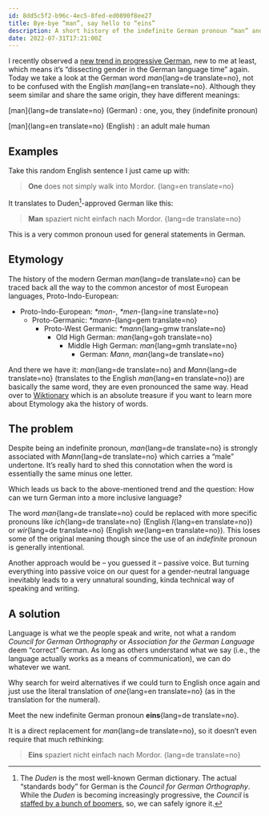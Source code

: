 ```yaml
---
id: 8dd5c5f2-b96c-4ec5-8fed-ed0890f8ee27
title: Bye-bye “man”, say hello to “eins”
description: A short history of the indefinite German pronoun “man” and a suggestion for how we can replace it.
date: 2022-07-31T17:21:00Z
---
```


I recently observed a [new trend in progressive German](https://twitter.com/mvsde/status/1551278470017204227), new to me at least, which means it’s “dissecting gender in the German language time” again. Today we take a look at the German word _man_{lang=de translate=no}, not to be confused with the English _man_{lang=en translate=no}. Although they seem similar and share the same origin, they have different meanings:

[man]{lang=de translate=no} (German)
: one, you, they (indefinite pronoun)

[man]{lang=en translate=no} (English)
: an adult male human

## Examples

Take this random English sentence I just came up with:

> **One** does not simply walk into Mordor.
{lang=en translate=no}

It translates to Duden[^1]-approved German like this:

> **Man** spaziert nicht einfach nach Mordor.
{lang=de translate=no}

This is a very common pronoun used for general statements in German.

## Etymology

The history of the modern German _man_{lang=de translate=no} can be traced back all the way to the common ancestor of most European languages, Proto-Indo-European:

* Proto-Indo-European: _*mon-_, _*men-_{lang=ine translate=no}
  * Proto-Germanic: _*mann-_{lang=gem translate=no}
    * Proto-West Germanic: _*mann_{lang=gmw translate=no}
      * Old High German: _man_{lang=goh translate=no}
        * Middle High German: _man_{lang=gmh translate=no}
          * German: _Mann_, _man_{lang=de translate=no}

And there we have it: _man_{lang=de translate=no} and _Mann_{lang=de translate=no} (translates to the English _man_{lang=en translate=no}) are basically the same word, they are even pronounced the same way. Head over to [Wiktionary](https://en.wiktionary.org/wiki/Reconstruction:Proto-Germanic/mann-) which is an absolute treasure if you want to learn more about Etymology aka the history of words.

## The problem

Despite being an indefinite pronoun, _man_{lang=de translate=no} is strongly associated with _Mann_{lang=de translate=no} which carries a “male” undertone. It’s really hard to shed this connotation when the word is essentially the same minus one letter.

Which leads us back to the above-mentioned trend and the question: How can we turn German into a more inclusive language?

The word _man_{lang=de translate=no} could be replaced with more specific pronouns like _ich_{lang=de translate=no} (English _I_{lang=en translate=no}) or _wir_{lang=de translate=no} (English _we_{lang=en translate=no}). This loses some of the original meaning though since the use of an _indefinite_ pronoun is generally intentional.

Another approach would be – you guessed it – passive voice. But turning everything into passive voice on our quest for a gender-neutral language inevitably leads to a very unnatural sounding, kinda technical way of speaking and writing.

## A solution

Language is what we the people speak and write, not what a random _Council for German Orthography_ or _Association for the German Language_ deem “correct” German. As long as others understand what we say (i.e., the language actually works as a means of communication), we can do whatever we want.

Why search for weird alternatives if we could turn to English once again and just use the literal translation of _one_{lang=en translate=no} (as in the translation for the numeral).

Meet the new indefinite German pronoun **eins**{lang=de translate=no}.

It is a direct replacement for _man_{lang=de translate=no}, so it doesn’t even require that much rethinking:

> **Eins** spaziert nicht einfach nach Mordor.
{lang=de translate=no}

[^1]: The _Duden_ is the most well-known German dictionary. The actual “standards body” for German is the _Council for German Orthography_. While the _Duden_ is becoming increasingly progressive, the _Council_ is [staffed by a bunch of boomers](https://www.rechtschreibrat.com/ueber-den-rat/), so, we can safely ignore it.

